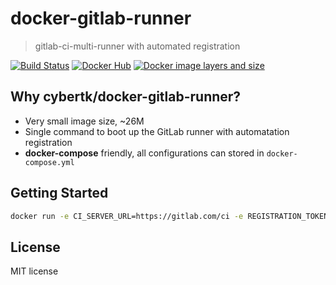 # docker-gitlab-runner

> gitlab-ci-multi-runner with automated registration

[![Build Status](https://travis-ci.org/cybertk/docker-gitlab-runner.svg)](https://travis-ci.org/cybertk/docker-gitlab-runner)
[![Docker Hub](https://img.shields.io/badge/docker-ready-blue.svg)](https://registry.hub.docker.com/u/quanlong/gitlab-runner/)
[![Docker image layers and size](https://badge.imagelayers.io/quanlong/gitlab-runner:latest.svg)](https://imagelayers.io/?images=quanlong/gitlab-runner:latest 'Get your own badge on imagelayers.io')

## Why **cybertk/docker-gitlab-runner**?

- Very small image size, ~26M
- Single command to boot up the GitLab runner with automatation registration
- **docker-compose** friendly, all configurations can stored in `docker-compose.yml`

## Getting Started

```bash
docker run -e CI_SERVER_URL=https://gitlab.com/ci -e REGISTRATION_TOKEN=xxxxxx quanlong/gitlab-runner
```

## License

MIT license
